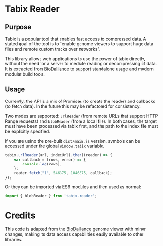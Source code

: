 # Tabix Reader

## Purpose
[Tabix](https://www.ncbi.nlm.nih.gov/pmc/articles/PMC3042176/) is a popular tool that enables fast access to
 compressed data. A stated goal of the tool is to "enable genome viewers to support huge data files and remote 
 custom tracks over networks".
 
This library allows web applications to use the power of tabix directly, without the need for a server to mediate 
reading or decompressing of data. It is extracted from  [BioDalliance](http://www.biodalliance.org/) to 
support standalone usage and modern modular build tools. 
 
## Usage
Currently, the API is a mix of Promises (to create the reader) and callbacks (to fetch data). In the future this 
may be refactored for consistency.

Two modes are supported: `urlReader` (from remote URLs that support HTTP Range requests) and `blobReader` 
(from a local file). In both cases, the target must have been processed via tabix first, and the path to the index 
file must be explicitly specified.


If you are using the pre-built `dist/main.js` version, symbols can be accessed under the global `window.tabix` variable.
 
```js
tabix.urlReader(url, indexUrl).then((reader) => {
    var callback = (rows, error) => {
        console.log(rows);
    };
    reader.fetch("1", 546375, 1046375, callback); 
});
```

Or they can be imported via ES6 modules and then used as normal:
```js
import { blobReader } from 'tabix-reader';
```
 
# Credits
This code is adapted from the [BioDalliance](http://www.biodalliance.org/) genome viewer with minor changes, 
making its data access capabilities easily available to other libraries. 
